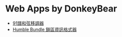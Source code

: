 # Web Apps by DonkeyBear
* [91譜和弦移調器](https://donkeybear.github.io/webapp/transposer-for-91pu/)
* [Humble Bundle 鎖區資訊格式器](https://donkeybear.github.io/webapp/hb-region-lock-info-formatter/)
